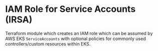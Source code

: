 # IAM Role for Service Accounts (IRSA)
Terraform module which creates an IAM role which can be assumed by AWS EKS `ServiceAccounts` with optional policies for commonly used controllers/custom resources within EKS.
